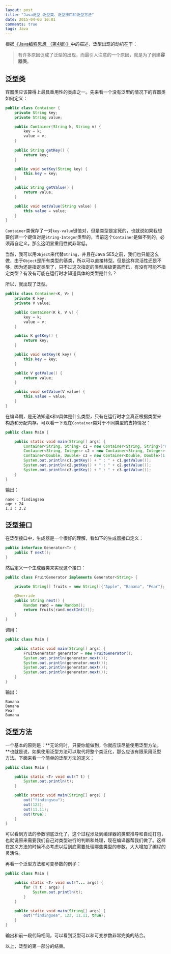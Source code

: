 ```yaml
---
layout: post
title: "Java泛型 泛型类、泛型接口和泛型方法"
date: 2015-04-03 10:01
comments: true
tags: Java
---
```

根据[《Java编程思想 （第4版）》](http://book.douban.com/subject/2130190/)中的描述，泛型出现的动机在于：

> 有许多原因促成了泛型的出现，而最引人注意的一个原因，就是为了创建**容器类**。

<!-- more -->

## 泛型类

容器类应该算得上最具重用性的类库之一。先来看一个没有泛型的情况下的容器类如何定义：

``` java
public class Container {
    private String key;
    private String value;

    public Container(String k, String v) {
        key = k;
        value = v;
    }
    
    public String getKey() {
        return key;
    }

    public void setKey(String key) {
        this.key = key;
    }

    public String getValue() {
        return value;
    }

    public void setValue(String value) {
        this.value = value;
    }
}
```

`Container`类保存了一对`key-value`键值对，但是类型是定死的，也就说如果我想要创建一个键值对是`String-Integer`类型的，当前这个`Container`是做不到的，必须再自定义。那么这明显重用性就非常低。

当然，我可以用`Object`来代替`String`，并且在Java SE5之前，我们也只能这么做，由于`Object`是所有类型的基类，所以可以直接转型。但是这样灵活性还是不够，因为还是指定类型了，只不过这次指定的类型层级更高而已，有没有可能不指定类型？有没有可能在运行时才知道具体的类型是什么？

所以，就出现了泛型。

``` java
public class Container<K, V> {
    private K key;
    private V value;

    public Container(K k, V v) {
        key = k;
        value = v;
    }

    public K getKey() {
        return key;
    }

    public void setKey(K key) {
        this.key = key;
    }

    public V getValue() {
        return value;
    }

    public void setValue(V value) {
        this.value = value;
    }
}
```

在编译期，是无法知道`K`和`V`具体是什么类型，只有在运行时才会真正根据类型来构造和分配内存。可以看一下现在`Container`类对于不同类型的支持情况：

``` java
public class Main {

    public static void main(String[] args) {
        Container<String, String> c1 = new Container<String, String>("name", "findingsea");
        Container<String, Integer> c2 = new Container<String, Integer>("age", 24);
        Container<Double, Double> c3 = new Container<Double, Double>(1.1, 2.2);
        System.out.println(c1.getKey() + " : " + c1.getValue());
        System.out.println(c2.getKey() + " : " + c2.getValue());
        System.out.println(c3.getKey() + " : " + c3.getValue());
    }
}
```

输出：

```
name : findingsea
age : 24
1.1 : 2.2
```

## 泛型接口

在泛型接口中，生成器是一个很好的理解，看如下的生成器接口定义：

``` java
public interface Generator<T> {
    public T next();
}
```

然后定义一个生成器类来实现这个接口：

``` java
public class FruitGenerator implements Generator<String> {

    private String[] fruits = new String[]{"Apple", "Banana", "Pear"};

    @Override
    public String next() {
        Random rand = new Random();
        return fruits[rand.nextInt(3)];
    }
}
```

调用：

``` java
public class Main {

    public static void main(String[] args) {
        FruitGenerator generator = new FruitGenerator();
        System.out.println(generator.next());
        System.out.println(generator.next());
        System.out.println(generator.next());
        System.out.println(generator.next());
    }
}
```

输出：

```
Banana
Banana
Pear
Banana
```

## 泛型方法

一个基本的原则是：**无论何时，只要你能做到，你就应该尽量使用泛型方法。**也就是说，如果使用泛型方法可以取代将整个类泛化，那么应该有限采用泛型方法。下面来看一个简单的泛型方法的定义：

``` java
public class Main {

    public static <T> void out(T t) {
        System.out.println(t);
    }

    public static void main(String[] args) {
        out("findingsea");
        out(123);
        out(11.11);
        out(true);
    }
}
```

可以看到方法的参数彻底泛化了，这个过程涉及到编译器的类型推导和自动打包，也就说原来需要我们自己对类型进行的判断和处理，现在编译器帮我们做了。这样在定义方法的时候不必考虑以后到底需要处理哪些类型的参数，大大增加了编程的灵活性。

再看一个泛型方法和可变参数的例子：

``` java
public class Main {

    public static <T> void out(T... args) {
        for (T t : args) {
            System.out.println(t);
        }
    }

    public static void main(String[] args) {
        out("findingsea", 123, 11.11, true);
    }
}
```

输出和前一段代码相同，可以看到泛型可以和可变参数非常完美的结合。

以上，泛型的第一部分的结束。
